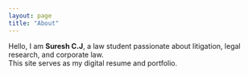 ```yaml
---
layout: page
title: "About"
---
```


Hello, I am **Suresh C.J**, a law student passionate about litigation, legal research, and corporate law.  
This site serves as my digital resume and portfolio.
